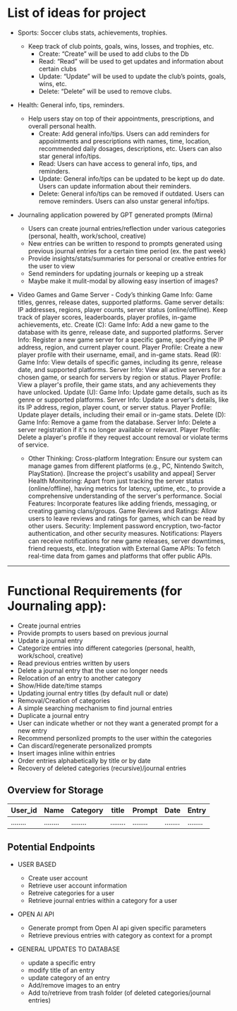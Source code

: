 
# List of ideas for project

- Sports: Soccer clubs stats, achievements, trophies.
    - Keep track of club points, goals, wins, losses, and trophies, etc.
        - Create: “Create” will be used to add clubs to the Db
        - Read: “Read” will be used to get updates and information about certain clubs
        - Update: “Update” will be used to update the club’s points, goals, wins, etc.
        - Delete: “Delete” will be used to remove clubs.

- Health: General info, tips, reminders.
    - Help users stay on top of their appointments, prescriptions, and overall personal health.
        - Create: Add general info/tips. Users can add reminders for appointments and prescriptions with names, time, location, recommended daily dosages, descriptions, etc. Users can also star general info/tips.
        - Read: Users can have access to general info, tips, and reminders.
        - Update: General info/tips can be updated to be kept up do date. Users can update information about their reminders.
        - Delete: General info/tips can be removed if outdated. Users can remove reminders. Users can also unstar general info/tips.

- Journaling application powered by GPT generated prompts (Mirna)
    - Users can create journal entries/reflection under various categories (personal, health, work/school, creative)
    - New entries can be written to respond to prompts generated using previous journal entries for a certain time period (ex. the past week)
    - Provide insights/stats/summaries for personal or creative entries for the user to view
    - Send reminders for updating journals or keeping up a streak
    - Maybe make it mulit-modal by allowing easy insertion of images?

- Video Games and Game Server - Cody’s thinking
    Game Info:
    Game titles, genres, release dates, supported platforms.
    Game server details: IP addresses, regions, player counts, server status (online/offline).
    Keep track of player scores, leaderboards, player profiles, in-game achievements, etc.
    Create (C):
    Game Info: Add a new game to the database with its genre, release date, and supported platforms.
    Server Info: Register a new game server for a specific game, specifying the IP address, region, and current player count.
    Player Profile: Create a new player profile with their username, email, and in-game stats.
    Read (R):
    Game Info: View details of specific games, including its genre, release date, and supported platforms.
    Server Info: View all active servers for a chosen game, or search for servers by region or status.
    Player Profile: View a player's profile, their game stats, and any achievements they have unlocked.
    Update (U):
    Game Info: Update game details, such as its genre or supported platforms.
    Server Info: Update a server's details, like its IP address, region, player count, or server status.
    Player Profile: Update player details, including their email or in-game stats.
    Delete (D):
    Game Info: Remove a game from the database.
    Server Info: Delete a server registration if it's no longer available or relevant.
    Player Profile: Delete a player's profile if they request account removal or violate terms of service.
    - Other Thinking:
    Cross-platform Integration: Ensure our system can manage games from different platforms (e.g., PC, Nintendo Switch, PlayStation). [Increase the project's usability and appeal]
    Server Health Monitoring: Apart from just tracking the server status (online/offline), having metrics for latency, uptime, etc., to provide a comprehensive understanding of the server's     performance.
    Social Features: Incorporate features like adding friends, messaging, or creating gaming clans/groups.
    Game Reviews and Ratings: Allow users to leave reviews and ratings for games, which can be read by other users.
    Security: Implement password encryption, two-factor authentication, and other security measures.
    Notifications: Players can receive notifications for new game releases, server downtimes, friend requests, etc.
    Integration with External Game APIs: To fetch real-time data from games and platforms that offer public APIs.

--------------------------------------------------------------------------------------------------------------------------

# Functional Requirements (for Journaling app):

- Create journal entries 
- Provide prompts to users based on previous journal 
- Update a journal entry 
- Categorize entries into different categories (personal, health, work/school, creative)
- Read previous entries written by users
- Delete a journal entry that the user no longer needs
- Relocation of an entry to another category
- Show/Hide date/time stamps
- Updating journal entry titles (by default null or date)
- Removal/Creation of categories
- A simple searching mechanism to find journal entries
- Duplicate a journal entry
- User can indicate whether or not they want a generated prompt for a new entry
- Recommend personlized prompts to the user within the categories
- Can discard/regenerate personalized prompts 
- Insert images inline within entries 
- Order entries alphabetically by title or by date
- Recovery of deleted categories (recursive)/journal entries


## Overview for Storage 

| User_id  | Name      | Category   | title     | Prompt   | Date      | Entry     |
| -------- | --------  | --------   | --------  | -------- | --------  | --------  |
| ........ | ........  | ........   | ........  | ........ | ........  | ........  | 


## Potential Endpoints

- USER BASED
    - Create user account
    - Retrieve user account information 
    - Retreive categories for a user
    - Retrieve journal entries within a category for a user

- OPEN AI API 
    - Generate prompt from Open AI api given specific parameters 
    - Retrieve previous entries with category as context for a prompt 

- GENERAL UPDATES TO DATABASE
    - update a specific entry  
    - modify title of an entry
    - update category of an entry
    - Add/remove images to an entry
    - Add to/retrieve from trash folder (of deleted categories/journal entries)

    